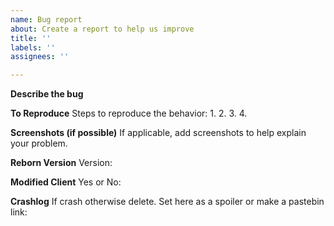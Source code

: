 ```yaml
---
name: Bug report
about: Create a report to help us improve
title: ''
labels: ''
assignees: ''

---
```


**Describe the bug**


**To Reproduce**
Steps to reproduce the behavior:
1. 
2. 
3. 
4. 

**Screenshots (if possible)**
If applicable, add screenshots to help explain your problem.


**Reborn Version**
Version: 

**Modified Client**
Yes or No:

**Crashlog**
If crash otherwise delete.
Set here as a spoiler or make a pastebin link:
